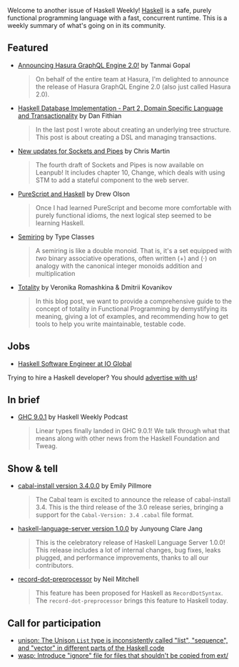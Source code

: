Welcome to another issue of Haskell Weekly!
[Haskell](https://www.haskell.org) is a safe, purely functional programming language with a fast, concurrent runtime.
This is a weekly summary of what's going on in its community.

## Featured

- [Announcing Hasura GraphQL Engine 2.0!](https://hasura.io/blog/announcing-hasura-graphql-engine-2-0/) by Tanmai Gopal
  > On behalf of the entire team at Hasura, I'm delighted to announce the release of Hasura GraphQL Engine 2.0 (also just called Hasura 2.0).

- [Haskell Database Implementation - Part 2, Domain Specific Language and Transactionality](https://dfithian.github.io/2021/02/18/database-implementation-part-2.html) by Dan Fithian
  > In the last post I wrote about creating an underlying tree structure. This post is about creating a DSL and managing transactions.

- [New updates for Sockets and Pipes](https://joyofhaskell.com/posts/2021-02-19-stm-chapter.html) by Chris Martin
  > The fourth draft of Sockets and Pipes is now available on Leanpub! It includes chapter 10, Change, which deals with using STM to add a stateful component to the web server.

- [PureScript and Haskell](https://blog.drewolson.org/purescript-and-haskell) by Drew Olson
  > Once I had learned PureScript and become more comfortable with purely functional idioms, the next logical step seemed to be learning Haskell.

- [Semiring](https://typeclasses.com/semiring) by Type Classes
  > A semiring is like a double monoid. That is, it's a set equipped with _two_ binary associative operations, often written (+) and (⋅) on analogy with the canonical integer monoids addition and multiplication

- [Totality](https://kowainik.github.io/posts/totality) by Veronika Romashkina & Dmitrii Kovanikov
  > In this blog post, we want to provide a comprehensive guide to the concept of totality in Functional Programming by demystifying its meaning, giving a lot of examples, and recommending how to get tools to help you write maintainable, testable code.

## Jobs

- [Haskell Software Engineer at IO Global](https://apply.workable.com/io-global/j/4D7EA30324/)

Trying to hire a Haskell developer?
You should [advertise with us](https://haskellweekly.news/advertising.html)!

## In brief

- [GHC 9.0.1](https://haskellweekly.news/episode/38.html) by Haskell Weekly Podcast
  > Linear types finally landed in GHC 9.0.1! We talk through what that means along with other news from the Haskell Foundation and Tweag.

## Show & tell

- [cabal-install version 3.4.0.0](https://discourse.haskell.org/t/ann-cabal-install-3-4-0-0/1947?u=taylorfausak) by Emily Pillmore
  > The Cabal team is excited to announce the release of cabal-install 3.4. This is the third release of the 3.0 release series, bringing a support for the `Cabal-Version: 3.4` `.cabal` file format.

- [haskell-language-server version 1.0.0](https://github.com/haskell/haskell-language-server/releases/tag/1.0.0) by Junyoung Clare Jang
  > This is the celebratory release of Haskell Language Server 1.0.0! This release includes a lot of internal changes, bug fixes, leaks plugged, and performance improvements, thanks to all our contributors.

- [record-dot-preprocessor](https://github.com/ndmitchell/record-dot-preprocessor/tree/4ad15f9a6d30056b9916511aa1d1d2236167c95e) by Neil Mitchell
  > This feature has been proposed for Haskell as `RecordDotSyntax`. The `record-dot-preprocessor` brings this feature to Haskell today.

## Call for participation

-   [unison: The Unison `List` type is inconsistently called "list", "sequence", and "vector" in different parts of the Haskell code](https://github.com/unisonweb/unison/issues/1822)
-   [wasp: Introduce "ignore" file for files that shouldn't be copied from ext/](https://github.com/wasp-lang/wasp/issues/192)
